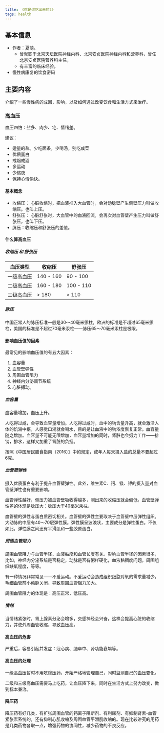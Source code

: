 ```yaml
---
title: 《你是你吃出来的2》
tags: health
---
```


## 基本信息
* 作者：夏萌。
  * 曾就职于北京天坛医院神经内科、北京安贞医院神经内科和营养科，曾任北京安贞医院营养科主任。
  * 有丰富的临床经验。
* 慢性病康复的饮食密码

## 主要内容
介绍了一些慢性病的成因，影响，以及如何通过改变饮食和生活方式来治疗。

### 高血压
血压四怕：盐多、肉少、宅、情绪差。

建议：
* 适量的盐。少吃面条，少喝汤，别吃咸菜
* 优质蛋白
* 戒烟戒酒
* 多运动
* 少熬夜
* 保持心情愉快。

#### 基本概念
* 收缩压： 心脏收缩时，把血液推入大血管时，会对动脉壁产生侧壁压力叫做收缩压。也叫上压。
* 舒张压： 心脏舒张时，大血管中的血液回流，会再次对血管壁产生压力叫做舒张压，也叫下压。
* 脉压：收缩压和舒张压的差值。

#### 什么算高血压
##### 收缩压 和 舒张压 
| 血压类型 | 收缩压 | 舒张压 |
|---------|-------|-------|
| 一级高血压 | 140 - 160 | 90 - 100 |
| 二级高血压 | 160 - 180 | 100 - 110 |
| 三级高血压 | > 180 | > 110 |

##### 脉压
中国正常人的脉压标准一般是30～40毫米汞柱，欧洲的标准是不超过65毫米汞柱，美国的标准是不超过70毫米汞柱——脉压65～70毫米汞柱是极限。

#### 影响血压值的因素
最常见的影响血压值的有五大因素：
1. 血容量
2. 血管壁弹性
3. 周围血管阻力
4. 神经内分泌调节系统
5. 心脏搏动。

##### 血容量
血容量增加，血压上升。

人吃得过咸，会导致血容量增加。人吃得过咸时，血中的钠含量升高，就会激活人体的饥渴中枢，人感觉口渴就会喝水，目的是让血液中的钠浓度恢复正常。血容量随之增加。血容量不可能无限增加，血容量增加的同时，肾脏也会努力工作——排钠，排水，这样又加重了肾脏的负担。

按照《中国居民膳食指南（2016）》中的规定，成年人每天摄入盐的总量不要超过6克。



##### 血管壁弹性
摄入优质蛋白有利于提升血管壁弹性。此外，维生素C、钙、镁、钾的摄入量对血管壁弹性也有重要影响。

血管弹性越好，侧压力被血管壁吸收得越多，测出来的收缩压就会偏低。血管壁弹性差的体现是脉压大：脉压大于40毫米汞柱。

血管壁的弹性与蛋白质密切相关。血管壁的弹性主要取决于血管壁中层弹性组织。大动脉的中层有40～70层弹性膜。弹性膜呈波浪状，主要成分是弹性蛋白。不仅如此，弹性膜之间还有平滑肌和一些胶原蛋白。

##### 周围血管阻力
周围血管阻力与血管半径、血液黏度和血管长度有关。影响血管半径的因素很多，比如，神经内分泌系统是否稳定，动脉是否有粥样硬化，血液黏稠度问题，周围组织缺氧程度，等等。

有一种情况非常常见——不爱运动。不爱运动会造成组织细胞对氧的需求量减少，毛细血管前小动脉关闭，导致周围血管阻力加大。

周围血管阻力的体现是：高压正常，低压高。

##### 情绪
当情绪紧张时，肾上腺素分泌会增多，交感神经会兴奋，这样会提高心脏的收缩力，并使外周血管收缩，导致血压高。

#### 高血压的危害
严重后，容易引起并发症：冠心病、脑卒中、肾功能衰竭等。

#### 高血压的处理
一级高血压暂时不用吃降压药，开始严格地管理自己，同时监测自己的血压变化。

二级和三级高血压需要马上吃药，让血压降下来，同时在生活方式上努力改变，做到标本兼治。

#### 降压药
降压药有好几类，有扩张周围血管的钙离子阻断剂、有利尿剂、有抑制肾素-血管紧张素系统的，还有抑制心肌收缩及周围血管平滑肌收缩的。现在比较讲究的用药是几类药物各取一点，增强药物的协同性，减少药物的不良反应。


